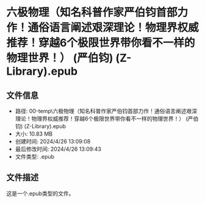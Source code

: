 ﻿# 六极物理（知名科普作家严伯钧首部力作！通俗语言阐述艰深理论！物理界权威推荐！穿越6个极限世界带你看不一样的物理世界！） (严伯钧) (Z-Library).epub

## 文件信息
- 路径: 00-temp\六极物理（知名科普作家严伯钧首部力作！通俗语言阐述艰深理论！物理界权威推荐！穿越6个极限世界带你看不一样的物理世界！） (严伯钧) (Z-Library).epub
- 大小: 10.83 MB
- 创建时间: 2024/4/26 13:09:08
- 最后修改时间: 2024/4/26 13:09:43
- 文件类型: .epub

## 文件描述
这是一个.epub类型的文件。

